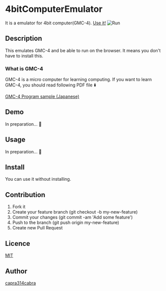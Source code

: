 # 4bitComputerEmulator

It is a emulator for 4bit computer(GMC-4).
[Use it!](https://capra314cabra.github.io/4bitComputerEmulator/index.html)
![Run](https://github.com/capra314cabra/ImageForREADME/blob/master/4bitComputerEmulator/UseImage.png)

## Description

This emulates GMC-4 and be able to run on the browser.
It means you don't have to install this.   

### What is GMC-4

GMC-4 is a micro computer for learning computing.
If you want to learn GMC-4, you should read following PDF file :arrow_down:

[GMC-4 Program sample (Japanese)](http://otonanokagaku.net/magazine/vol24/pdf/vol24manual.pdf)

## Demo

In preparation... :construction_worker:

## Usage

In preparation... :construction_worker:

## Install

You can use it without installing.

## Contribution

1. Fork it
2. Create your feature branch (git checkout -b my-new-feature)
3. Commit your changes (git commit -am 'Add some feature')
4. Push to the branch (git push origin my-new-feature)
5. Create new Pull Request

## Licence

[MIT](https://github.com/capra314cabra/4bitComputerEmulator/blob/master/LICENCE)

## Author

[capra314cabra](https://github.com/capra314cabra)